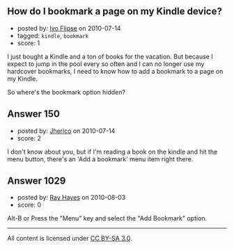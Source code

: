 ## How do I bookmark a page on my Kindle device?

- posted by: [Ivo Flipse](https://stackexchange.com/users/-1/5-ivo-flipse) on 2010-07-14
- tagged: `kindle`, `bookmark`
- score: 1

<p>I just bought a Kindle and a ton of books for the vacation. But because I expect to jump in the pool every so often and I can no longer use my hardcover bookmarks, I need to know how to add a bookmark to a page on my Kindle.</p>

<p>So where's the bookmark option hidden?</p>



## Answer 150

- posted by: [Jherico](https://stackexchange.com/users/-1/78-jherico) on 2010-07-14
- score: 2

<p>I don't know about you, but if I'm reading a book on the kindle and hit the menu button, there's an 'Add a bookmark' menu item right there.</p>



## Answer 1029

- posted by: [Ray Hayes](https://stackexchange.com/users/-1/162-ray-hayes) on 2010-08-03
- score: 0

<p>Alt-B or Press the "Menu" key and select the "Add Bookmark" option.</p>




---

All content is licensed under [CC BY-SA 3.0](https://creativecommons.org/licenses/by-sa/3.0/).
